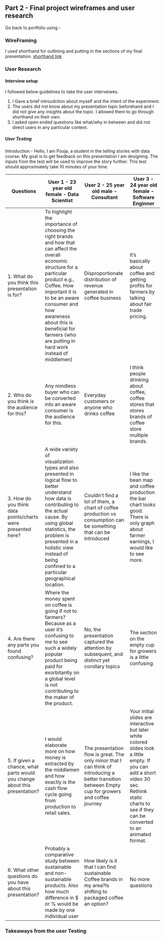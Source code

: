 ## Part 2 - Final project wireframes and user research

Go back to portfolio using - 

### WireFraming

I used shorthand for outlining and putting in the sections of my final presentation.
[shorthand link ](https://carnegiemellon.shorthandstories.com/coffee-a-filtered-perception/index.html)

### User Research

#### Interview setup 
I followed below guidelines to take the user interveiwes. 

1. I Gave a brief introudction about myself and the intent of the experiment. 
2. The users did not know about my presentation topic beforehand and I did not give any insights about the topic. I allowed them to go through shorthand on their own.
3. I asked open ended questions like what/why in between and did not direct users in any particular context.

##### User Testing 

Introduction -
Hello, I am Pooja, a student in the telling stories with data course.  My goal is to get feedback on this presentation I am designing. 
The inputs from the test will be used to improve the story further. This test should approximately take 10 minutes of your time.

<table>
   <thead>
      <tr>
         <th> Questions </th>
         <th> User 1 - 23 year old female - Data Scientist  </th>
         <th> User 2 - 25 year old male - Consultant </th>
        <th>  User 3 - 24 year old female - Software Enginner </th>
      </tr>
   </thead>
   <tbody>
      <tr>
         <td>1. What do you think this presentation is for? </td>
         <td>To highlight the importance of choosing the right brands and how that can affect the overall economic structure for a particular product e.g., Coffee. How important it is to be an aware consumer and how awareness about this is beneficial for farmers (who are putting in hard work instead of middlemen)</td>
         <td>Disproportionate distribution of revenue generated in coffee business</td>
         <td>It’s basically about coffee and getting profits for farmers by talking about fair trade pricing.</td>
      </tr>
      <tr>
         <td>2. Who do you think is the audience for this?</td>
         <td>Any mindless buyer who can be converted into an aware consumer is the audience for this.</td>
         <td>Everyday customers or anyone who drinks coffee</td>
         <td>I think people drinking about coffee, coffee stores that stores brands of coffee store multiple brands.</td>
      </tr>
      <tr>
         <td>3. How do you think data points/charts were presented here?</td>
         <td>A wide variety of visualization types and also presented in logical flow to better understand how data is contributing to the actual cause. By using global statistics, the problem is presented in a holistic view instead of being confined to a particular geographical location.</td>
         <td>Couldn't find a lot of them, a chart of coffee production vs consumption can be something that can be introduced</td>
         <td>I like the bean map and coffee production the bar chart looks good. There is only graph about farmer earnings, I would like to see more.</td>
      </tr>
      <tr>
         <td>4. Are there any parts you found confusing?</td>
         <td>Where the money spent on coffee is going if not to farmers? Because as a user it’s confusing to me to see such a widely popular product being paid for exorbitantly on a global level is not contributing to the maker of the product.</td>
         <td> No, the presentation captured the attention by subsequent, and distinct yet corollary topics</td>
         <td>The section on the empty cup for growers is a little confusing. </td>
      </tr>
      <tr>
         <td>5. If given a chance, what parts would you change about this presentation?</td>
         <td>I would elaborate more on how money is extracted by the middlemen and how exactly is the cash flow cycle going from production to retail sales.</td>
         <td>The presentation flow is great. The only minor that I can think of introducing a better transition between Empty cup for growers and coffee journey</td>
         <td>Your initial slides are interactive but later white colored slides look a little empty.  If you can add a short video 30 sec. Rethink static charts to see if they can be converted to an animated format.</td>
      </tr>
      <tr>
         <td>6. What other questions do you have about this presentation?</td>
         <td>Probably a comparative study between sustainable and non-sustainable products. Also how much difference in $ or % would be made by one individual user </td>
         <td>How likely is it that I can find sustainable Coffee brands in my area?Is shifting to packaged coffee an option?</td>
         <td>No more questions </td>
      </tr>
      
   </tbody>
</table>



### Takeaways from the user Testing
